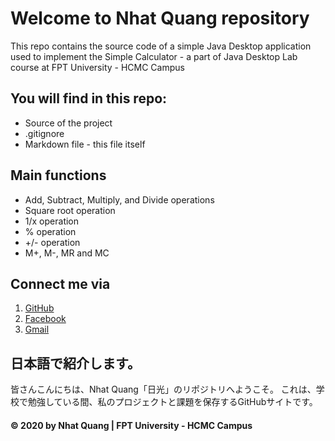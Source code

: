 # Welcome to Nhat Quang repository
This repo contains the source code of a simple Java Desktop application used to implement the Simple Calculator - a part of Java Desktop Lab course at FPT University - HCMC Campus

## You will find in this repo:
* Source of the project
* .gitignore
* Markdown file - this file itself

## Main functions
* Add, Subtract, Multiply, and Divide operations
* Square root operation
* 1/x operation
* % operation
* +/- operation
* M+, M-, MR and MC

## Connect me via
1. [GitHub](https://github.com/doannhatquang27)
2. [Facebook](https://www.facebook.com/i.love.fish.forever)
3. [Gmail](mailto:doannhatquang27@gmail.com)

## 日本語で紹介します。
皆さんこんにちは、Nhat Quang「日光」のリポジトリへようこそ。
これは、学校で勉強している間、私のプロジェクトと課題を保存するGitHubサイトです。

#### © 2020 by Nhat Quang | FPT University - HCMC Campus
